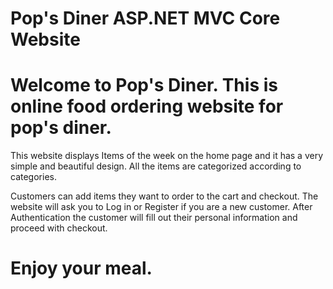 # Pop's Diner ASP.NET MVC Core Website

# Welcome to Pop's Diner. This is online food ordering website for pop's diner.

This website displays Items of the week on the home page and it has a very simple and beautiful design. All the items are categorized according to categories.

Customers can add items they want to order to the cart and checkout. The website will ask you to Log in or Register if you are a new customer. After Authentication the customer will fill out their personal information and proceed with checkout.

# Enjoy your meal.
